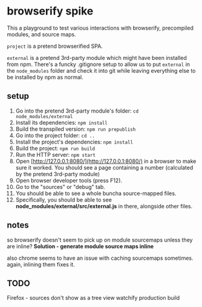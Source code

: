 # browserify spike

This a playground to test various interactions with browserify, precompiled modules, and source maps.

`project` is a pretend browserified SPA.

`external` is a pretend 3rd-party module which might have been installed from npm. There's a funcky .gitignore setup to allow us to put `external` in the `node_modules` folder and check it into git while leaving everything else to be installed by npm as normal.

## setup

1. Go into the pretend 3rd-party module's folder: `cd node_modules/external`
2. Install its dependencies: `npm install`
3. Build the transpiled version: `npm run prepublish`
4. Go into the project folder: `cd ..`
5. Install the project's dependencies: `npm install`
6. Build the project: `npm run build`
7. Run the HTTP server: `npm start`
8. Open [http://127.0.0.1:8080/](http://127.0.0.1:8080/) in a browser to make sure it worked. You should see a page containing a number (calculated by the pretend 3rd-party module)
9. Open browser developer tools (press F12).
10. Go to the "sources" or "debug" tab.
11. You should be able to see a whole buncha source-mapped files.
12. Specifically, you should be able to see **node_modules/external/src/external.js** in there, alongside other files.

## notes

so browserify doesn't seem to pick up on module sourcemaps unless they are inline? **Solution - generate module source maps inline**

also chrome seems to have an issue with caching sourcemaps sometimes. again, inlining them fixes it.

## TODO

Firefox - sources don't show as a tree view
watchify
production build
